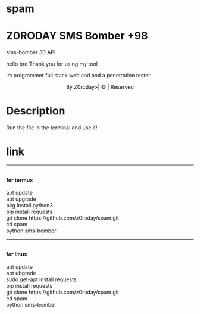 # spam

# Z0RODAY SMS Bomber +98

sms-bomber 30 API



hello bro Thank you for using my tool





im programmer full stack web and and a penetration tester

<div align="center">

  <p align="center">


</p>

  <p align="center">

</p>

</div>

<p align="center">By Z0roday>| © | Reserved  </br> 
 
# Description

Run the file in the terminal and use it!

# link
<hr>
<br>
<b>for termux</b>
<br>
<br>
apt update
<br>
apt upgrade
<br>
pkg install python3
<br>
pip install requests
<br>
git clone https://github.com/z0roday/spam.git
<br>
cd spam
<br>
python sms-bomber
<hr>
<br>
<b>for linux</b>
<br>
<br>
apt update
<br>
apt ubgrade
<br>
sudo get-apt install requests
<br>
pip install requests
<br>
git clone https://github.com/z0roday/spam.git
<br>
cd spam
<br>
python sms-bomber
